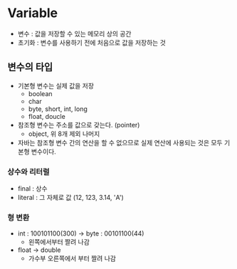 # Variable

- 변수 : 값을 저장할 수 있는 메모리 상의 공간
- 초기화 : 변수를 사용하기 전에 처음으로 값을 저장하는 것

## 변수의 타입
- 기본형 변수는 실제 값을 저장
  - boolean
  - char
  - byte, short, int, long
  - float, doucle
- 참조형 변수는 주소를 값으로 갖는다. (pointer)
  - object, 위 8개 제외 나머지
- 자바는 참조형 변수 간의 연산을 할 수 없으므로 실제 연산에 사용되는 것은 모두 기본형 변수이다.

### 상수와 리터럴

- final : 상수
- literal : 그 자체로 값 (12, 123, 3.14, 'A')

### 형 변환

- int : 100101100(300) -> byte : 00101100(44)
  - 왼쪽에서부터 짤려 나감
- float -> double
  - 가수부 오른쪽에서 부터 짤려 나감
